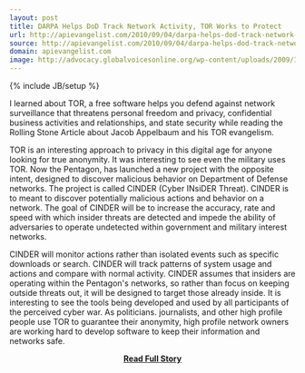 ```yaml
---
layout: post
title: DARPA Helps DoD Track Network Activity, TOR Works to Protect
url: http://apievangelist.com/2010/09/04/darpa-helps-dod-track-network-activity-tor-works-to-protect/
source: http://apievangelist.com/2010/09/04/darpa-helps-dod-track-network-activity-tor-works-to-protect/
domain: apievangelist.com
image: http://advocacy.globalvoicesonline.org/wp-content/uploads/2009/12/tor_sticker.png
---
```

{% include JB/setup %}<p>I learned about TOR, a free software helps you defend against network surveillance that threatens personal freedom and privacy, confidential business activities and relationships, and state security while reading the Rolling Stone Article about Jacob Appelbaum and his TOR evangelism.

TOR is an interesting approach to privacy in this digital age for anyone looking for true anonymity. It was interesting to see even the military uses TOR.
Now the Pentagon, has launched a new project with the opposite intent, designed to discover malicious behavior on Department of Defense networks. The project is called CINDER (Cyber INsiDER Threat).
CINDER is to meant to discover potentially malicious actions and behavior on a network. The goal of CINDER will be to increase the accuracy, rate and speed with which insider threats are detected and impede the ability of adversaries to operate undetected within government and military interest networks.

CINDER will monitor actions rather than isolated events such as specific downloads or search. CINDER will track patterns of system usage and actions and compare with normal activity.
CINDER assumes that insiders are operating within the Pentagon's networks, so rather than focus on keeping outside threats out, it will be designed to target those already inside.
It is interesting to see the tools being developed and used by all participants of the perceived cyber war. As politicians. journalists, and other high profile people use TOR to guarantee their anonymity, high profile network owners are working hard to develop software to keep their information and networks safe.
</p>
<center><p><a href="http://apievangelist.com/2010/09/04/darpa-helps-dod-track-network-activity-tor-works-to-protect/" style='padding:25px; font-sze:18px; font-weight: bold;'>Read Full Story</a></p></center>
